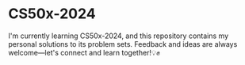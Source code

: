 # CS50x-2024
I'm currently learning CS50x-2024, and this repository contains my personal solutions to its problem sets. Feedback and ideas are always welcome—let's connect and learn together!💡✊
